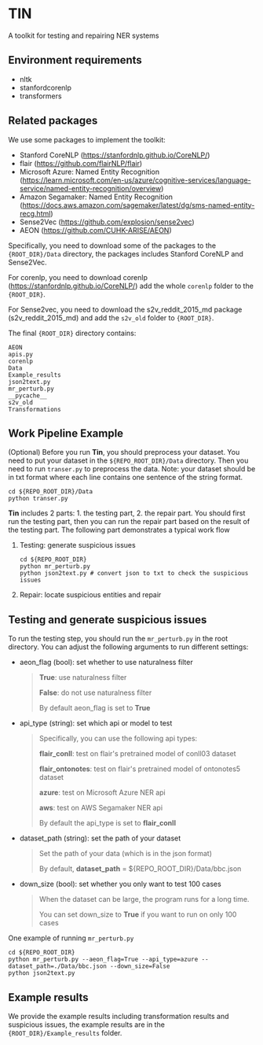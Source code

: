# TIN

A toolkit for testing and repairing NER systems



## Environment requirements

* nltk
* stanfordcorenlp
* transformers

## Related packages

We use some packages to implement the toolkit:

* Stanford CoreNLP (https://stanfordnlp.github.io/CoreNLP/)
* flair (https://github.com/flairNLP/flair)
* Microsoft Azure: Named Entity Recognition (https://learn.microsoft.com/en-us/azure/cognitive-services/language-service/named-entity-recognition/overview)
* Amazon Segamaker: Named Entity Recognition (https://docs.aws.amazon.com/sagemaker/latest/dg/sms-named-entity-recg.html)
* Sense2Vec (https://github.com/explosion/sense2vec)
* AEON (https://github.com/CUHK-ARISE/AEON)

Specifically, you need to download some of the packages to the `{ROOT_DIR}/Data` directory, the packages includes Stanford CoreNLP and Sense2Vec.

For corenlp, you need to download corenlp (https://stanfordnlp.github.io/CoreNLP/) add the whole `corenlp` folder to the `{ROOT_DIR}`.

For Sense2vec, you need to download the s2v_reddit_2015_md package (s2v_reddit_2015_md) and add the `s2v_old` folder to `{ROOT_DIR}`.

The final `{ROOT_DIR}` directory contains:
```shell
AEON
apis.py
corenlp
Data
Example_results
json2text.py
mr_perturb.py
__pycache__
s2v_old
Transformations
```

## Work Pipeline Example

(Optional) Before you run **Tin**, you should preprocess your dataset. You need to put your dataset in the `${REPO_ROOT_DIR}/Data` directory. Then you need to run `transer.py` to preprocess the data. Note: your dataset should be in txt format where each line contains one sentence of the string format.

```
cd ${REPO_ROOT_DIR}/Data
python transer.py
```

**Tin** includes 2 parts: 1. the testing part, 2. the repair part. You should first run the testing part, then you can run the repair part based on the result of the testing part. The following part demonstrates a typical work flow

1. Testing: generate suspicious issues

   ```shell
   cd ${REPO_ROOT_DIR}
   python mr_perturb.py
   python json2text.py # convert json to txt to check the suspicious issues
   ```

2. Repair: locate suspicious entities and repair



## Testing and generate suspicious issues

To run the testing step, you should run the `mr_perturb.py` in the root directory. You can adjust the following arguments to run different settings:

* aeon_flag (bool): set whether to use naturalness filter

  > **True**: use naturalness filter
  >
  > **False**: do not use naturalness filter 
  >
  > By default aeon_flag is set to **True**

* api_type (string): set which api or model to test

  > Specifically, you can use the following api types:
  >
  > **flair_conll**: test on flair's pretrained model of conll03 dataset
  >
  > **flair_ontonotes**: test on flair's pretrained model of ontonotes5 dataset
  >
  > **azure**: test on Microsoft Azure NER api
  >
  > **aws**: test on AWS Segamaker NER api
  >
  > By default the api_type is set to **flair_conll**

* dataset_path (string): set the path of your dataset

  > Set the path of your data (which is in the json format)
  >
  > By default, **dataset_path** = ${REPO_ROOT_DIR}/Data/bbc.json

* down_size (bool): set whether you only want to test 100 cases

  > When the dataset can be large, the program runs for a long time.
  >
  > You can set down_size to **True** if you want to run on only 100 cases

One example of running `mr_perturb.py`

```shell
cd ${REPO_ROOT_DIR}
python mr_perturb.py --aeon_flag=True --api_type=azure --dataset_path=./Data/bbc.json --down_size=False
python json2text.py
```

## Example results
We provide the example results including transformation results and suspicious issues, the example results are in the `{ROOT_DIR}/Example_results` folder.